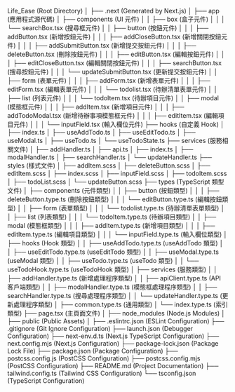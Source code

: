 Life_Ease (Root Directory)
│
├── .next (Generated by Next.js)
│
├── app (應用程式源代碼)
│   ├── components (UI 元件)
│   │   ├── box (盒子元件)
│   │   │   └── searchBox.tsx (搜尋框元件)
│   │   ├── button (按鈕元件)
│   │   │   ├── addButton.tsx (新增按鈕元件)
│   │   │   ├── addCloseButton.tsx (新增關閉按鈕元件)
│   │   │   ├── addSubmitButton.tsx (新增提交按鈕元件)
│   │   │   ├── deleteButton.tsx (刪除按鈕元件)
│   │   │   ├── editButton.tsx (編輯按鈕元件)
│   │   │   ├── editCloseButton.tsx (編輯關閉按鈕元件)
│   │   │   ├── searchButton.tsx (搜尋按鈕元件)
│   │   │   └── updateSubmitButton.tsx (更新提交按鈕元件)
│   │   ├── form (表單元件)
│   │   │   ├── addForm.tsx (新增表單元件)
│   │   │   ├── editForm.tsx (編輯表單元件)
│   │   │   └── todolist.tsx (待辦清單表單元件)
│   │   ├── list (列表元件)
│   │   │   └── todoItem.tsx (待辦項目元件)
│   │   ├── modal (模態框元件)
│   │   │   ├── addItem.tsx (新增項目元件)
│   │   │   ├── addTodoModal.tsx (新增待辦事項模態框元件)
│   │   │   ├── editItem.tsx (編輯項目元件)
│   │   │   └── inputField.tsx (輸入欄位元件)
├── hooks (自定義 Hook)
│   ├── index.ts
│   ├── useAddTodo.ts
│   ├── useEditTodo.ts
│   ├── useModal.ts
│   ├── useTodo.ts
│   └── useTodoState.ts
├── services (服務相關文件)
│   ├── addHandler.ts
│   ├── api.ts
│   ├── index.ts
│   ├── modalHandler.ts
│   ├── searchHandler.ts
│   └── updateHandler.ts
├── styles (樣式文件)
│   ├── addItem.scss
│   ├── deleteButton.scss
│   ├── editItem.scss
│   ├── index.scss
│   ├── inputField.scss
│   ├── todoItem.scss
│   ├── todoList.scss
│   └── updateButton.scss
├── types (TypeScript 類型文件)
│   ├── components (元件類型)
│   │   ├── button (按鈕類型)
│   │   │   ├── deleteButton.type.ts (刪除按鈕類型)
│   │   │   └── editButton.type.ts (編輯按鈕類型)
│   │   ├── form (表單類型)
│   │   │   └── todolist.type.ts (待辦清單表單類型)
│   │   ├── list (列表類型)
│   │   │   └── todoItem.type.ts (待辦項目類型)
│   │   ├── modal (模態框類型)
│   │   │   ├── addItem.type.ts (新增項目類型)
│   │   │   ├── editItem.type.ts (編輯項目類型)
│   │   │   └── inputField.type.ts (輸入欄位類型)
│   ├── hooks (Hook 類型)
│   │   ├── useAddTodo.type.ts (useAddTodo 類型)
│   │   ├── useEditTodo.type.ts (useEditTodo 類型)
│   │   ├── useModal.type.ts (useModal 類型)
│   │   ├── useTodo.type.ts (useTodo 類型)
│   │   └── useTodoHook.type.ts (useTodoHook 類型)
│   ├── services (服務類型)
│   │   ├── addHandler.type.ts (新增處理程序類型)
│   │   ├── apiClient.type.ts (API 客戶端類型)
│   │   ├── modalHandler.type.ts (模態框處理程序類型)
│   │   ├── searchHandler.type.ts (搜尋處理程序類型)
│   │   └── updateHandler.type.ts (更新處理程序類型)
│   ├── common.type.ts (通用類型)
│   └── index.type.ts (索引類型)
├── page.tsx (主頁面文件)
│
├── node_modules (Node.js Modules)
│
├── public (Public Assets)
│
├── .eslintrc.json (ESLint Configuration)
├── .gitignore (Git Ignore Configuration)
├── launch.json (Debugger Configuration)
├── next-env.d.ts (Next.js TypeScript Configuration)
├── next.config.mjs (Next.js Configuration)
├── package-lock.json (Package Lock File)
├── package.json (Package Configuration)
├── postcss.config.js (PostCSS Configuration)
├── postcss.config.mjs (PostCSS Configuration)
├── README.md (Project Documentation)
├── tailwind.config.ts (Tailwind CSS Configuration)
└── tsconfig.json (TypeScript Configuration)
